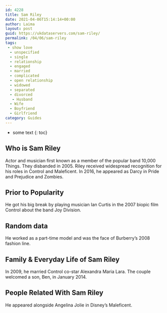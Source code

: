 ```yaml
---
id: 4228
title: Sam Riley
date: 2021-04-06T15:14:14+00:00
author: Laima
layout: post
guid: https://ukdataservers.com/sam-riley/
permalink: /04/06/sam-riley
tags:
 - show love
  - unspecified
  - single
  - relationship
  - engaged
  - married
  - complicated
  - open relationship
  - widowed
  - separated
  - divorced
   - Husband
  - Wife
  - Boyfriend
  - Girlfriend
category: Guides
---
```


* some text
{: toc}


## Who is Sam Riley
                  
                  
                  
Actor and musician first known as a member of the popular band 10,000 Things. They disbanded in 2005. Riley received widespread recognition for his roles in Control and Maleficent. In 2016, he appeared as Darcy in Pride and Prejudice and Zombies.
                  
              
            
              
            
                
                
                
## Prior to Popularity
                  
                  
                  
He got his big break by playing musician Ian Curtis in the 2007 biopic film Control about the band Joy Division.
                  
              
            
              
            
                
                
                
## Random data
                  
                  
                  
He worked as a part-time model and was the face of Burberry&#8217;s 2008 fashion line.
                  
              
            
              
            
                
                
                
## Family & Everyday Life of Sam Riley
                  
                  
                  
In 2009, he married Control co-star Alexandra Maria Lara. The couple welcomed a son, Ben, in January 2014.
                  
              
            
              
            
                
                
                
## People Related With Sam Riley
                  
                  
                  
He appeared alongside Angelina Jolie in Disney&#8217;s Maleficent.
                  
              
            
              
            
                
              
            
              
              
            
            
              
            
          
          
          